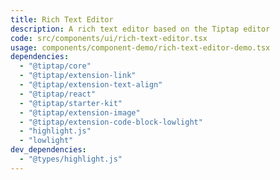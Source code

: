 ```yaml
---
title: Rich Text Editor
description: A rich text editor based on the Tiptap editor
code: src/components/ui/rich-text-editor.tsx
usage: components/component-demo/rich-text-editor-demo.tsx
dependencies:
  - "@tiptap/core"
  - "@tiptap/extension-link"
  - "@tiptap/extension-text-align"
  - "@tiptap/react"
  - "@tiptap/starter-kit"
  - "@tiptap/extension-image"
  - "@tiptap/extension-code-block-lowlight"
  - "highlight.js"
  - "lowlight"
dev_dependencies:
  - "@types/highlight.js"
---
```

